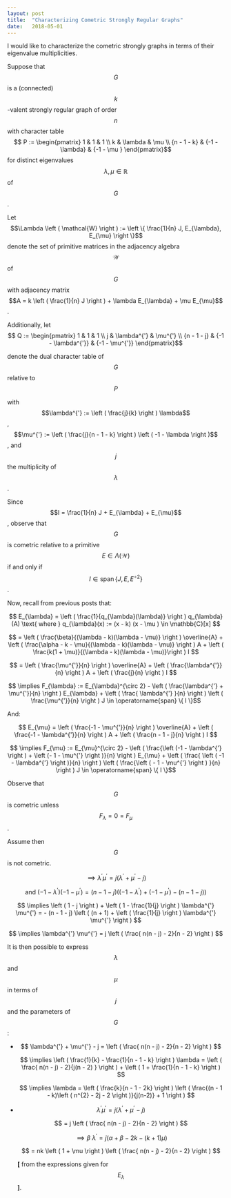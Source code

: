 ```yaml
---
layout: post
title:  "Characterizing Cometric Strongly Regular Graphs"
date:   2018-05-01
---
```


I would like to characterize the cometric strongly graphs in terms of their eigenvalue multiplicities.

Suppose that $$G$$ is a (connected) $$k$$-valent strongly regular graph of order $$n$$ with character table $$ P := \begin{pmatrix} 1 & 1 & 1 \\ k & \lambda & \mu \\ {n - 1 - k} & {-1 -\lambda} & {-1 - \mu } \end{pmatrix}$$ for distinct eigenvalues $$\lambda, \mu \in \mathbb{R}$$ of $$G$$. 

Let $$\Lambda \left ( \mathcal{W} \right ) := \left \{ \frac{1}{n} J, E_{\lambda}, E_{\mu} \right \}$$ denote the set of primitive matrices in the adjacency algebra $$\mathcal{W}$$ of $$G$$ with adjacency matrix $$A = k \left ( \frac{1}{n} J \right ) + \lambda E_{\lambda} + \mu E_{\mu}$$.

Additionally, let $$ Q :=  \begin{pmatrix} 1 & 1 & 1 \\ j &  \lambda^{'} & \mu^{'} \\ {n - 1 - j} & {-1 - \lambda^{'}} & {-1 - \mu^{'}} \end{pmatrix}$$

denote the dual character table of $$G$$ relative to $$P$$

 with $$\lambda^{'} := \left ( \frac{j}{k} \right ) \lambda$$, 
  $$\mu^{'} := \left ( \frac{j}{n - 1 - k} \right ) \left ( -1 - \lambda \right )$$, 
  and $$j$$ the multiplicity of $$\lambda$$.

Since $$I = \frac{1}{n} J + E_{\lambda} + E_{\mu}$$, observe that $$G$$ is cometric relative to a primitive $$E \in \Lambda \left ( \mathcal{W} \right )$$ if and only if $$ I \in \operatorname{span} \{ J, E, E^{\circ 2} \}$$.

Now, recall from previous posts that:

$$ E_{\lambda} = \left ( \frac{1}{q_{\lambda}(\lambda)} \right ) q_{\lambda}(A) \text{ where } q_{\lambda}(x) := (x - k) (x - \mu ) \in \mathbb{C}[x] $$

$$ = \left ( \frac{\beta}{(\lambda - k)(\lambda - \mu)} \right ) \overline{A} + \left ( \frac{\alpha - k - \mu}{(\lambda - k)(\lambda - \mu)} \right ) A + \left ( \frac{k(1 + \mu)}{(\lambda - k)(\lambda - \mu)}\right ) I $$

$$ = \left ( \frac{\mu^{'}}{n} \right ) \overline{A} + \left ( \frac{\lambda^{'}}{n} \right ) A + \left ( \frac{j}{n} \right ) I $$

$$ \implies F_{\lambda} := E_{\lambda}^{\circ 2} - \left ( \frac{\lambda^{'} + \mu^{'}}{n} \right ) E_{\lambda} + \left ( \frac{ \lambda^{'} }{n} \right ) \left ( \frac{\mu^{'}}{n} \right ) J \in \operatorname{span} \{ I \}$$ 

And:

$$ E_{\mu} = \left ( \frac{-1 - \mu^{'}}{n} \right ) \overline{A} + \left ( \frac{-1 - \lambda^{'}}{n} \right ) A + \left ( \frac{n - 1 - j}{n} \right ) I $$

$$ \implies F_{\mu} := E_{\mu}^{\circ 2} - \left ( \frac{\left (-1 - \lambda^{'} \right ) + \left (- 1 - \mu^{'} \right )}{n} \right ) E_{\mu} + \left ( \frac{ \left ( -1 - \lambda^{'} \right )}{n} \right ) \left ( \frac{\left ( - 1 - \mu^{'} \right ) }{n} \right ) J \in \operatorname{span} \{ I \}$$ 

Observe that $$G$$ is cometric unless $$F_{\lambda} = 0 = F_{\mu}$$.

Assume then $$G$$ is not cometric.

$$ \implies \lambda^{'} \mu^{'} = j \left ( \lambda^{'} + \mu^{'} - j \right ) $$

$$ \text{ and } \left ( -1 - \lambda^{'} \right ) \left ( -1 - \mu^{'} \right ) = \left ( n - 1 - j \right ) \left ( \left ( -1 - \lambda^{'} \right ) + \left ( -1 - \mu^{'} \right ) - \left (n - 1 - j \right )  \right ) $$

$$ \implies \left ( 1 - j \right ) + \left ( 1 - \frac{1}{j} \right ) \lambda^{'} \mu^{'} = - (n - 1 - j) \left ( (n + 1) + \left ( \frac{1}{j} \right ) \lambda^{'} \mu^{'} \right ) $$

$$ \implies \lambda^{'} \mu^{'} = j \left ( \frac{ n(n - j) - 2}{n - 2} \right ) $$

It is then possible to express $$\lambda$$ and $$\mu$$ in terms of $$j$$ and the parameters of $$G$$:

*  $$ \lambda^{'} + \mu^{'} - j  = \left ( \frac{ n(n - j) - 2}{n - 2} \right ) $$
	
	$$ \implies \left ( \frac{1}{k} - \frac{1}{n - 1 - k} \right ) \lambda = \left ( \frac{ n(n - j) - 2}{j(n - 2) } \right ) + \left ( 1 + \frac{1}{n - 1 - k} \right ) $$

	$$ \implies \lambda = \left ( \frac{k}{n - 1 - 2k} \right ) \left ( \frac{(n - 1 - k)\left ( n^{2} - 2j - 2  \right )}{j(n-2)} + 1 \right ) $$

* $$ \lambda^{'} \mu^{'} = j \left ( \lambda^{'} + \mu^{'} - j \right ) $$ 

	$$ = j \left ( \frac{ n(n - j) - 2}{n - 2} \right ) $$

	$$ \implies \beta  \ \lambda^{'} = j \left ( \alpha + \beta - 2k - (k+1) \mu \right ) $$

	$$ = nk \left ( 1 + \mu \right ) \left ( \frac{ n(n - j) - 2}{n - 2} \right ) $$

	**[** from the expressions given for $$E_{\lambda}$$ **]**.

